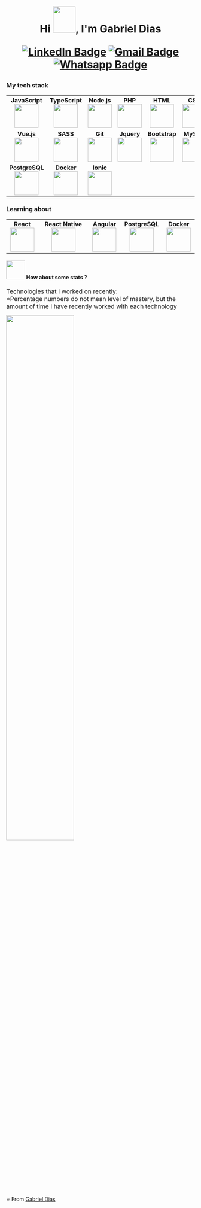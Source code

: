 <h1 align="center">Hi <img src="https://i.pinimg.com/originals/28/02/00/28020003d4a493c78d8202ba6c35f179.gif" width="60px" height="70px">, I'm Gabriel Dias

[![LinkedIn Badge](https://img.shields.io/badge/LinkedIn-%230077B5.svg?&style=flatsquare&logo=linkedin&logoColor=white=white&link=https://www.linkedin.com/in/gabrieldiaspereira)](https://www.linkedin.com/in/gabrieldiaspereira)
[![Gmail Badge](https://img.shields.io/badge/-Gmail-c14438?style=flatsquare&logo=Gmail&logoColor=white&link=mailto:gabrieldiaspmg@gmail.com)](mailto:gabrieldiaspmg@gmail.com)
[![Whatsapp Badge](https://img.shields.io/badge/-Whatsapp-4CA143?style=flatsquare&labelColor=4CA143&logo=whatsapp&logoColor=white&link=https://api.whatsapp.com/send?phone=5531997469133)](https://api.whatsapp.com/send?phone=5531997469133)

### My tech stack
<table>
  <tbody>
    <tr valign="top">
       <td  align="center">
      	  <span><b>JavaScript</b></span><br>
          <img height="64px" src="https://cdn.svgporn.com/logos/javascript.svg">
       </td>
       <td  align="center">
          <span><b>TypeScript</b></span><br>
          <img height="64px" src="https://cdn.svgporn.com/logos/typescript-icon.svg">
       </td>
       <td  align="center">
          <span><b>Node.js</b></span><br>
          <img height="64px" src="https://cdn.svgporn.com/logos/nodejs.svg">
       </td>
       <td  align="center">
          <span><b>PHP</b></span><br>
          <img height="64px" src="https://cdn.svgporn.com/logos/php.svg">
       </td>
       <td  align="center">
          <span><b>HTML</b></span><br>
          <img height="64px" src="https://cdn.svgporn.com/logos/html-5.svg">
       </td>
       <td  align="center">
          <span><b>CSS</b></span><br>
          <img height="64px" src="https://cdn.svgporn.com/logos/css-3.svg">
       </td>
       <tr>
       <tr>
       <td  align="center">
          <span><b>Vue.js</b></span><br>
          <img height="64px" src="https://cdn.svgporn.com/logos/vue.svg">
       </td>
       <td  align="center">
          <span><b>SASS</b></span><br>
          <img height="64px" src="https://cdn.svgporn.com/logos/sass.svg">
       </td>
       <td  align="center">
          <span><b>Git</b></span><br>
          <img height="64px" src="https://cdn.svgporn.com/logos/git-icon.svg">
       </td>
       <td  align="center">
          <span><b>Jquery</b></span><br>
          <img height="64px" src="https://cdn.svgporn.com/logos/jquery.svg">
       </td>
       <td  align="center">
          <span><b>Bootstrap</b></span><br>
          <img height="64px" src="https://cdn.svgporn.com/logos/bootstrap.svg">
       </td>
       <td  align="center">
          <span><b>MySQL</b></span><br>
          <img height="64px" src="https://cdn.svgporn.com/logos/mysql.svg">
       </td>
       </tr>
       <tr>
       <td  align="center">
          <span><b>PostgreSQL</b></span><br>
          <img height="64px" src="https://cdn.svgporn.com/logos/postgresql.svg">
       </td>
       <td  align="center">
          <span><b>Docker</b></span><br>
          <img height="64px" src="https://cdn.svgporn.com/logos/docker.svg">
       </td>
       <td  align="center">
          <span><b>Ionic</b></span><br>
          <img height="64px" src="https://cdn.svgporn.com/logos/ionic.svg">
       </td>
    </tr>
  </tbody>
</table>

### Learning about
<table>
  <tbody>
    <tr valign="top">
       <td width="15%" align="center">
      	  <span><b>React</b></span><br>
          <img height="64px" src="https://cdn.svgporn.com/logos/react.svg">
       </td>
       <td width="25%" align="center">
      	  <span><b>React Native</b></span><br>
          <img height="64px" src="https://img.icons8.com/nolan/64/react-native.png">
       </td>
       <td width="15%" align="center">
          <span><b>Angular</b></span><br>
          <img height="64px" src="https://cdn.svgporn.com/logos/angular.svg">
       </td>
       <td width="15%" align="center">
          <span><b>PostgreSQL</b></span><br>
          <img height="64px" src="https://cdn.svgporn.com/logos/postgresql.svg">
       </td>
       <td width="15%" align="center">
          <span><b>Docker</b></span><br>
          <img height="64px" src="https://cdn.svgporn.com/logos/docker.svg">
       </td>
    </tr>
  </tbody>
</table>

#### <img src="https://media.giphy.com/media/VgCDAzcKvsR6OM0uWg/giphy.gif" width="50"> How about some stats ? 
<a style="font-size:16px">Technologies that I worked on recently: <br>
*Percentage numbers do not mean level of mastery, but the amount of time I have recently worked with each technology</a>

<img width="60%" src="https://wakatime.com/share/@23e3c62c-6593-4221-afb4-440323eb18e1/e47f8078-e08a-4816-b4b7-963980b4f388.svg">

⭐️ From [ Gabriel Dias](https://github.com/[gabrieldiaspereira])